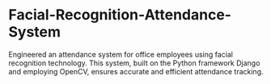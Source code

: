 # Facial-Recognition-Attendance-System
Engineered an attendance system for office employees using facial recognition technology. This system, built on the Python framework Django and employing OpenCV, ensures accurate and efficient attendance tracking.
